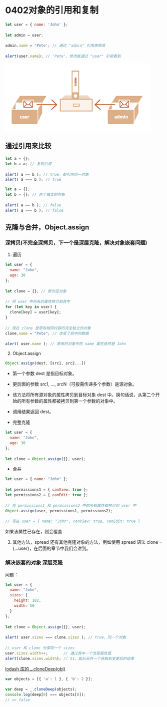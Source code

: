 # 0402对象的引用和复制

```javascript
let user = { name: 'John' };

let admin = user;

admin.name = 'Pete'; // 通过 "admin" 引用来修改

alert(user.name); // 'Pete'，修改能通过 "user" 引用看到
```
![](2022-08-01-23-41-29.png)

## 通过引用来比较

```javascript
let a = {};
let b = a; // 复制引用

alert( a == b ); // true，都引用同一对象
alert( a === b ); // true
```

```javascript
let a = {};
let b = {}; // 两个独立的对象

alert( a == b ); // false
alert( a === b ); // false
```

## 克隆与合并，Object.assign

### 深拷贝(不完全深拷贝，下一个是深层克隆，解决对象嵌套问题)

1. 遍历
```javascript
let user = {
  name: "John",
  age: 30
};

let clone = {}; // 新的空对象

// 将 user 中所有的属性拷贝到其中
for (let key in user) {
  clone[key] = user[key];
}

// 现在 clone 是带有相同内容的完全独立的对象
clone.name = "Pete"; // 改变了其中的数据

alert( user.name ); // 原来的对象中的 name 属性依然是 John
```

2. Object.assign
```javascript
Object.assign(dest, [src1, src2...])
```

* 第一个参数 dest 是指目标对象。
* 更后面的参数 src1, ..., srcN（可按需传递多个参数）是源对象。
* 该方法将所有源对象的属性拷贝到目标对象 dest 中。换句话说，从第二个开始的所有参数的属性都被拷贝到第一个参数的对象中。
* 调用结果返回 dest。

* 完整克隆
```javascript
let user = {
  name: "John",
  age: 30
};

let clone = Object.assign({}, user);
```

* 合并
```javascript
let user = { name: "John" };

let permissions1 = { canView: true };
let permissions2 = { canEdit: true };

// 将 permissions1 和 permissions2 中的所有属性都拷贝到 user 中
Object.assign(user, permissions1, permissions2);

// 现在 user = { name: "John", canView: true, canEdit: true }
```

如果该属性已存在，则会覆盖

3. 其他方法，spread
还有其他克隆对象的方法，例如使用 spread 语法 clone = {...user}，在后面的章节中我们会讲到。

### 解决嵌套的对象 深层克隆
问题：
```javascript
let user = {
  name: "John",
  sizes: {
    height: 182,
    width: 50
  }
};

let clone = Object.assign({}, user);

alert( user.sizes === clone.sizes ); // true，同一个对象

// user 和 clone 分享同一个 sizes
user.sizes.width++;       // 通过其中一个改变属性值
alert(clone.sizes.width); // 51，能从另外一个获取到变更后的结果
```

[lodash 库的 _.cloneDeep(obj)](https://lodash.com/docs#cloneDeep)
```javascript
var objects = [{ 'a': 1 }, { 'b': 2 }];
 
var deep = _.cloneDeep(objects);
console.log(deep[0] === objects[0]);
// => false
```
